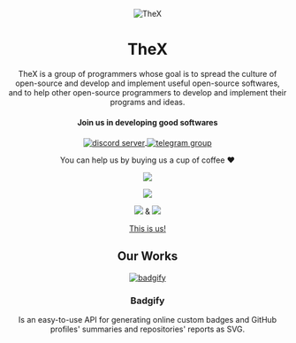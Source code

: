 <p align="center">
 <img src="https://user-images.githubusercontent.com/45015114/157253990-78dd8411-62fd-496d-8fe1-e9d9553d3a2c.png" align="center" alt="TheX" />
 <h1 align="center">TheX</h1>
 <p align="center">TheX is a group of programmers whose goal is to spread the culture of open-source and develop and implement useful open-source softwares, and to help other open-source programmers to develop and implement their programs and ideas.</p>
</p>
<h4 align="center">Join us in developing good softwares</h4>
<p align="center">
  <a href="https://discord.gg/u3SsX89J">
    <img src="https://badgify.thex.solutions/api/badge/link?title=TheX's%20server&icon=discord&bg=5858be" align="center" alt="discord server" />
  </a>
  <a href="https://t.me/TheXSolutions">
    <img src="https://badgify.thex.solutions/api/badge/link?title=TheX's%20group&icon=telegram&bg=1e869e" align="center" alt="telegram group" />
  </a>
</p>
<p align="center">
	You can help us by buying us a cup of coffee ❤
</p>
<p align="center">
	<a href="https://thex.solutions/donate">
      		<img src="https://badgify.thex.solutions/api/badge/link?title=bc1qr3k6c9gh5ef6wk3ynmjpjkr2kjj0tckdcn8aa7&icon=bitcoin-sign&bg=fff&color=ef730f&size=m" />
	</a>
</p>
<p align="center">
	<a href="https://thex.solutions/donate">
		<img src="https://badgify.thex.solutions/api/badge/link?title=0x130a1a681fd6ec43fd23a6a46bcaea7f311595fe&icon=ethereum&bg=fff&color=413946&size=m" />
	</a>
</p>
<p align="center">
	<img src="https://badgify.thex.solutions/api/badge/icon?icon=heart&bg=fff&color=f23d96&size=s" /> & <img src="https://badgify.thex.solutions/api/badge/icon?icon=peace&bg=fff&color=0286a9&size=s" /> 
</p>
<p align="center">
<a href="https://github.com/TheXSolutions/.github/blob/main/DEVELOPERS.md">This is us!</a>
</p>
<p align="center">
    <h2 align="center">Our Works</h2>
</p>
<p align="center">
    <a href="https://github.com/shuoros/badgify">
      <img src="https://user-images.githubusercontent.com/45015114/157028899-efb256dd-efe6-47a8-895d-86a61f4f31c6.png" align="center" alt="badgify" />
    </a>
    <h3 align="center">Badgify</h3>
    <p align="center">Is an easy-to-use API for generating online custom badges and GitHub profiles' summaries and repositories' reports as SVG.</p>
</p>
